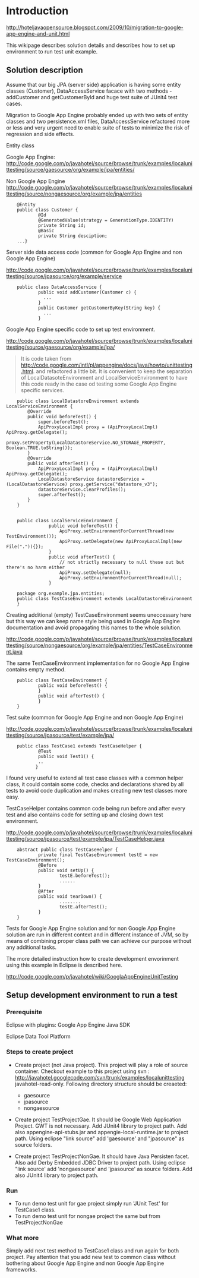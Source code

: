 # Introduction #

http://hoteljavaopensource.blogspot.com/2009/10/migration-to-google-app-engine-and-unit.html

This wikipage describes solution details and describes how to set up environment to run test unit example.



## Solution description ##

Assume that our big JPA (server side) application is having some entity classes (Customer), DataAccessService facace with two methods - addCustomer and getCustomerById and huge test suite of JUnit4 test cases.

Migration to Google App Engine probably ended up with two sets of entity classes and two persistence.xml files, DataAccessService refactored more or less and very urgent need to enable suite of tests to minimize the risk of regression and side effects.

Entity class


Google App Engine:
http://code.google.com/p/javahotel/source/browse/trunk/examples/localunittesting/source/gaesource/org/example/jpa/entities/

Non Google App Engine
http://code.google.com/p/javahotel/source/browse/trunk/examples/localunittesting/source/nongaesource/org/example/jpa/entities

```
    @Entity
    public class Customer {       
            @Id
            @GeneratedValue(strategy = GenerationType.IDENTITY)
            private String id;       
            @Basic
            private String desciption;
    ...}
```

Server side data access code (common for Google App Engine and non Google App Engine)

http://code.google.com/p/javahotel/source/browse/trunk/examples/localunittesting/source/jpasource/org/example/service

```
    public class DataAccessService {
            public void addCustomer(Customer c) {
              ...
            }
            public Customer getCustomerByKey(String key) {
              ...
            }
```

Google App Engine specific code to set up test environment.

http://code.google.com/p/javahotel/source/browse/trunk/examples/localunittesting/source/gaesource/org/example/jpa/

> It is code taken from http://code.google.com/intl/pl/appengine/docs/java/howto/unittesting.html. and refactored a little bit. It is convenient to keep the separation of LocalDatasoteEnvironment and LocalServiceEnvironment to have this code ready in the case od testing some Google App Engine specific services.

```
    public class LocalDatastoreEnvironment extends LocalServiceEnvironment {
        @Override
        public void beforeTest() {
            super.beforeTest();
            ApiProxyLocalImpl proxy = (ApiProxyLocalImpl) ApiProxy.getDelegate();
            proxy.setProperty(LocalDatastoreService.NO_STORAGE_PROPERTY, Boolean.TRUE.toString());
        }
        @Override
        public void afterTest() {
            ApiProxyLocalImpl proxy = (ApiProxyLocalImpl) ApiProxy.getDelegate();
            LocalDatastoreService datastoreService = (LocalDatastoreService) proxy.getService("datastore_v3");
            datastoreService.clearProfiles();
            super.afterTest();
        }
    }


    public class LocalServiceEnvironment {
                public void beforeTest() {
                    ApiProxy.setEnvironmentForCurrentThread(new TestEnvironment());
                    ApiProxy.setDelegate(new ApiProxyLocalImpl(new File(".")){});
                }
                public void afterTest() {
                    // not strictly necessary to null these out but there's no harm either
                    ApiProxy.setDelegate(null);
                    ApiProxy.setEnvironmentForCurrentThread(null);
                }

    package org.example.jpa.entities;
    public class TestCaseEnvironment extends LocalDatastoreEnvironment
    }
```

Creating additional (empty) TestCaseEnvironment seems uneccessary here but this way we can keep name style being used in Google App Engine documentation and avoid propagating this names to the whole solution.

http://code.google.com/p/javahotel/source/browse/trunk/examples/localunittesting/source/nongaesource/org/example/jpa/entities/TestCaseEnvironment.java

The same TestCaseEnvironment implementation for no Google App Engine contains empty method.

```
    public class TestCaseEnvironment {
            public void beforeTest() {
            }
            public void afterTest() {
            }
    }
```

Test suite (common for Google App Engine and non Google App Engine)

http://code.google.com/p/javahotel/source/browse/trunk/examples/localunittesting/source/jpasource/test/example/jpa/

```
    public class TestCase1 extends TestCaseHelper {       
            @Test
            public void Test1() {
            ..
           }
```

I found very useful to extend all test case classes with a common helper class, it could contain some code, checks and declarations shared by all tests to avoid code duplication and makes creating new test classes more easy.

TestCaseHelper contains common code being run before and after every test and also contains code for setting up and closing down test environment.

http://code.google.com/p/javahotel/source/browse/trunk/examples/localunittesting/source/jpasource/test/example/jpa/TestCaseHelper.java

```
    abstract public class TestCaseHelper {
            private final TestCaseEnvironment testE = new TestCaseEnvironment();
            @Before
            public void setUp() {
                    testE.beforeTest();
                    ......
            }
            @After
            public void tearDown() {
                    ........
                    testE.afterTest();
            }
    }
```

Tests for Google App Engine solution and for non Google App Engine solution are run in different context and in different instance of JVM, so by means of combining proper class path we can achieve our purpose without any additional tasks.

The more detailed instruction how to create development envorinment using this example in Eclipse is described here.

http://code.google.com/p/javahotel/wiki/GooglaAppEngineUnitTesting

## Setup development environment to run a test ##

### Prerequisite ###

Eclipse with plugins:
Google App Engine Java SDK

Eclipse Data Tool Platform

### Steps to create project ###


  * Create project (not Java project). This project will play a role of source container. Checkout example to this project using svn : http://javahotel.googlecode.com/svn/trunk/examples/localunittesting javahotel-read-only. Following directory structure should be creaeted:
    * gaesource
    * jpasource
    * nongaesource

  * Create project TestProjectGae. It should be Google Web Application Project. GWT is not necessary. Add JUnit4 library to project path. Add also appengine-api-stubs.jar and appengie-local-runtime.jar to project path. Using eclipse "link source" add 'gaesource' and "jpasource" as source folders.

  * Create project TestProjectNonGae. It should have Java Persisten facet. Also add Derby Embedded JDBC Driver to project path. Using eclipse "link source' add 'nongaesource' and 'jpasource' as source folders. Add also JUnit4 library to project path.

### Run ###

  * To run demo test unit for gae project simply run 'JUnit Test' for TestCase1 class.
  * To run demo test unit for nongae project the same but from TestProjectNonGae

### What more ###

Simply add next test method to TestCase1 class and run again for both project. Pay attention that you add new test to common class without bothering about Google App Engine and non Google App Engine frameworks.